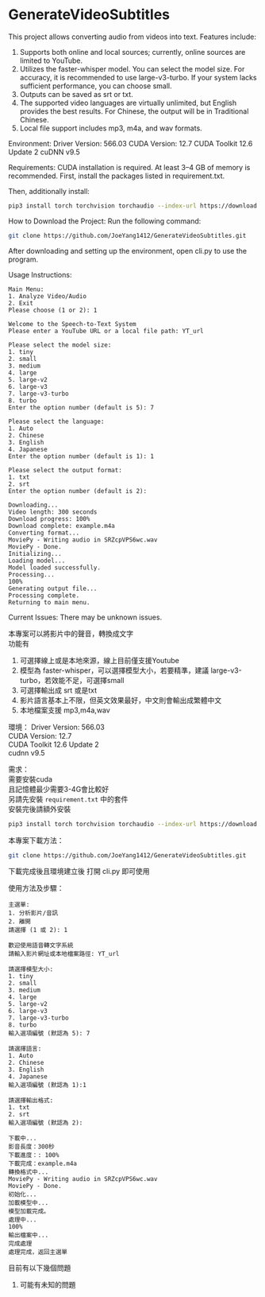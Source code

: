# GenerateVideoSubtitles
This project allows converting audio from videos into text.
Features include:

1. Supports both online and local sources; currently, online sources are limited to YouTube.
2. Utilizes the faster-whisper model. You can select the model size. For accuracy, it is recommended to use large-v3-turbo. If your system lacks sufficient performance, you can choose small.
3. Outputs can be saved as srt or txt.
4. The supported video languages are virtually unlimited, but English provides the best results. For Chinese, the output will be in Traditional Chinese.
5. Local file support includes mp3, m4a, and wav formats.

Environment:
Driver Version: 566.03
CUDA Version: 12.7
CUDA Toolkit 12.6 Update 2
cuDNN v9.5


Requirements:
CUDA installation is required.
At least 3–4 GB of memory is recommended.
First, install the packages listed in requirement.txt.

Then, additionally install:
```bash
pip3 install torch torchvision torchaudio --index-url https://download.pytorch.org/whl/cu124
```


How to Download the Project:
Run the following command:
```bash
git clone https://github.com/JoeYang1412/GenerateVideoSubtitles.git
```
After downloading and setting up the environment, open cli.py to use the program.

Usage Instructions:
```
Main Menu:  
1. Analyze Video/Audio  
2. Exit  
Please choose (1 or 2): 1  

Welcome to the Speech-to-Text System  
Please enter a YouTube URL or a local file path: YT_url  

Please select the model size:  
1. tiny  
2. small  
3. medium  
4. large  
5. large-v2  
6. large-v3  
7. large-v3-turbo  
8. turbo  
Enter the option number (default is 5): 7  

Please select the language:  
1. Auto  
2. Chinese  
3. English  
4. Japanese  
Enter the option number (default is 1): 1  

Please select the output format:  
1. txt  
2. srt  
Enter the option number (default is 2):  

Downloading...  
Video length: 300 seconds  
Download progress: 100%  
Download complete: example.m4a  
Converting format...  
MoviePy - Writing audio in SRZcpVPS6wc.wav  
MoviePy - Done.  
Initializing...  
Loading model...  
Model loaded successfully.  
Processing...  
100%  
Generating output file...  
Processing complete.  
Returning to main menu.  
```

Current Issues:
There may be unknown issues.



本專案可以將影片中的聲音，轉換成文字  
功能有
1. 可選擇線上或是本地來源，線上目前僅支援Youtube
2. 模型為 faster-whisper，可以選擇模型大小，若要精準，建議 large-v3-turbo，若效能不足，可選擇small
3. 可選擇輸出成 srt 或是txt
4. 影片語言基本上不限，但英文效果最好，中文則會輸出成繁體中文
5. 本地檔案支援 mp3,m4a,wav

環境：
Driver Version: 566.03  
CUDA Version: 12.7  
CUDA Toolkit 12.6 Update 2  
cudnn v9.5  

需求：  
需要安裝cuda  
且記憶體最少需要3-4G會比較好  
另請先安裝 `requirement.txt` 中的套件  
安裝完後請額外安裝  
```bash
pip3 install torch torchvision torchaudio --index-url https://download.pytorch.org/whl/cu124
```

本專案下載方法：
 ```bash
 git clone https://github.com/JoeYang1412/GenerateVideoSubtitles.git
 ```
下載完成後且環境建立後
打開 cli.py 即可使用

使用方法及步驟：
```
主選單:
1. 分析影片/音訊
2. 離開
請選擇 (1 或 2): 1

歡迎使用語音轉文字系統
請輸入影片網址或本地檔案路徑: YT_url

請選擇模型大小:
1. tiny
2. small
3. medium
4. large
5. large-v2
6. large-v3
7. large-v3-turbo
8. turbo
輸入選項編號 (默認為 5): 7

請選擇語言:
1. Auto
2. Chinese
3. English
4. Japanese
輸入選項編號 (默認為 1):1

請選擇輸出格式:
1. txt
2. srt
輸入選項編號 (默認為 2):

下載中...
影音長度：300秒
下載進度：: 100%
下載完成：example.m4a
轉換格式中...
MoviePy - Writing audio in SRZcpVPS6wc.wav
MoviePy - Done.
初始化...
加載模型中...
模型加載完成。
處理中...
100%
輸出檔案中...
完成處理
處理完成，返回主選單
```

目前有以下幾個問題
1. 可能有未知的問題

